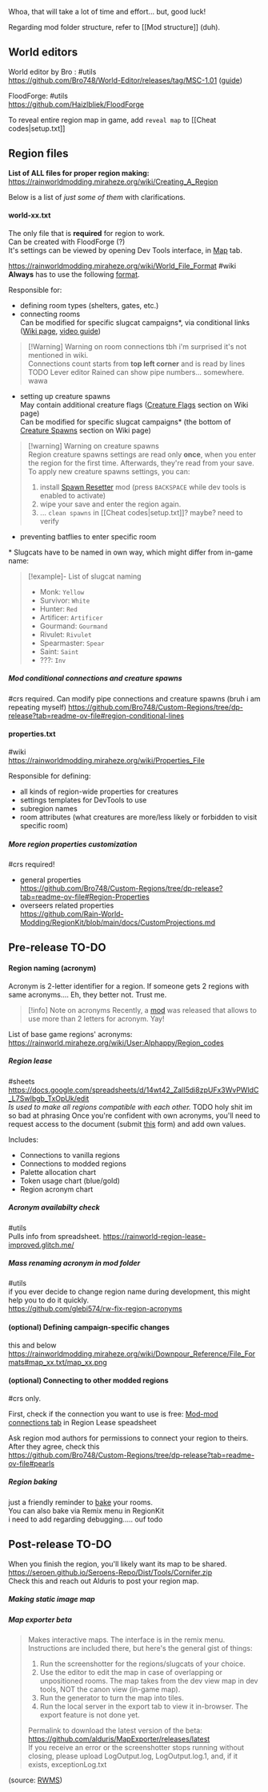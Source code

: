 Whoa, that will take a lot of time and effort... but, good luck!   

Regarding mod folder structure, refer to [[Mod structure]] (duh).
## World editors  
World editor by Bro : #utils   
https://github.com/Bro748/World-Editor/releases/tag/MSC-1.01 ([guide](https://www.youtube.com/watch?v=MgeEBM9EKS4))

FloodForge: #utils  
https://github.com/Haizlbliek/FloodForge

To reveal entire region map in game, add `reveal map` to [[Cheat codes|setup.txt]]  
## Region files
**List of ALL files for proper region making:**
https://rainworldmodding.miraheze.org/wiki/Creating_A_Region

Below is a list of *just some of them* with clarifications.
#### world-xx.txt  
The only file that is **required** for region to work.  
Can be created with FloodForge (?)  
It's settings can be viewed by opening Dev Tools interface, in [Map](https://rainworldmodding.miraheze.org/wiki/Dev_Tools#tabber-tabpanel-Map-0) tab.  

https://rainworldmodding.miraheze.org/wiki/World_File_Format  #wiki
**Always** has to use the following [format](https://rainworldmodding.miraheze.org/wiki/World_File_Format#Format).

Responsible for:  
- defining room types (shelters, gates, etc.)  
- connecting rooms  
	Can be modified for specific slugcat campaigns\*, via conditional links ([Wiki page](https://rainworldmodding.miraheze.org/wiki/Downpour_Reference/File_Formats#world_xx.txt), [video guide](https://www.youtube.com/watch?v=mQfZwHSxNTA))  
> [!Warning] Warning on room connections
> tbh i'm surprised it's not mentioned in wiki.  
> Connections count starts from **top left corner** and is read by lines TODO
> Lever editor Rained can show pipe numbers... somewhere. wawa
- setting up creature spawns  
	May contain additional creature flags ([Creature Flags](https://rainworldmodding.miraheze.org/wiki/World_File_Format#Creature_Flags) section on Wiki page)  
	Can be modified for specific slugcat campaigns\* (the bottom of [Creature Spawns](https://rainworldmodding.miraheze.org/wiki/World_File_Format#Creature_Spawns) section on Wiki page)
> [!warning] Warning on creature spawns  
> Region creature spawns settings are read only **once**, when you enter the region for the first time. Afterwards, they're read from your save.   
> To apply new creature spawns settings, you can:  
> 1) install [Spawn Resetter](https://steamcommunity.com/sharedfiles/filedetails/?id=3232143310) mod (press `BACKSPACE` while dev tools is enabled to activate)   
> 2) wipe your save and enter the region again.    
> 3) ... `clean spawns` in [[Cheat codes|setup.txt]]? maybe? need to verify  
- preventing batflies to enter specific room  

\* Slugcats have to be named in own way, which might differ from in-game name:
> [!example]- List of slugcat naming
> - Monk: `Yellow`
> - Survivor: `White`
> - Hunter: `Red`
> - Artificer: `Artificer`
> - Gourmand: `Gourmand`
> - Rivulet: `Rivulet`
> - Spearmaster: `Spear`
> - Saint: `Saint`
> - ???: `Inv`
##### Mod conditional connections and creature spawns 
#crs required.
Can modify pipe connections and creature spawns (bruh i am repeating myself)
https://github.com/Bro748/Custom-Regions/tree/dp-release?tab=readme-ov-file#region-conditional-lines

#### properties.txt
#wiki  
https://rainworldmodding.miraheze.org/wiki/Properties_File  

Responsible for defining:  
- all kinds of region-wide properties for creatures  
- settings templates for DevTools to use  
- subregion names  
- room attributes (what creatures are more/less likely or forbidden to visit specific room)  
##### More region properties customization
#crs required!  
- general properties  
https://github.com/Bro748/Custom-Regions/tree/dp-release?tab=readme-ov-file#Region-Properties  
- overseers related properties  
https://github.com/Rain-World-Modding/RegionKit/blob/main/docs/CustomProjections.md  
## Pre-release TO-DO  
#### Region naming (acronym)  
Acronym is 2-letter identifier for a region.
If someone gets 2 regions with same acronyms.... Eh, they better not. Trust me.
> [!info] Note on acronyms
> Recently, a [mod](https://steamcommunity.com/sharedfiles/filedetails/?id=3412393061) was released that allows to use more than 2 letters for acronym. Yay!  

List of base game regions' acronyms:
https://rainworld.miraheze.org/wiki/User:Alphappy/Region_codes  

##### Region lease 
#sheets  
https://docs.google.com/spreadsheets/d/14wt42_ZalI5di8zpUFx3WvPWldC_L7SwIbgb_TxOpUk/edit   
*Is used to make all regions compatible with each other.* TODO holy shit im so bad at phrasing
Once you're confident with own acronyms, you'll need to request access to the document (submit [this](https://forms.gle/gdaGmLJuBJb4LvMS7) form) and add own values. 

Includes:  
- Connections to vanilla regions  
- Connections to modded regions  
- Palette allocation chart  
- Token usage chart (blue/gold)  
- Region acronym chart

##### Acronym availabilty check
#utils  
Pulls info from spreadsheet.
https://rainworld-region-lease-improved.glitch.me/

##### Mass renaming acronym in mod folder
#utils  
if you ever decide to change region name during development, this might help you to do it quickly.  
https://github.com/glebi574/rw-fix-region-acronyms
#### (optional) Defining campaign-specific changes
this and below
https://rainworldmodding.miraheze.org/wiki/Downpour_Reference/File_Formats#map_xx.txt/map_xx.png
#### (optional) Connecting to other modded regions  
#crs only.  

First, check if the connection you want to use is free: [Mod-mod connections tab](https://docs.google.com/spreadsheets/d/14wt42_ZalI5di8zpUFx3WvPWldC_L7SwIbgb_TxOpUk/edit?gid=758721855#gid=758721855) in Region Lease speadsheet

Ask region mod authors for permissions to connect your region to theirs.  
After they agree, check this  
https://github.com/Bro748/Custom-Regions/tree/dp-release?tab=readme-ov-file#pearls

##### Region baking  
just a friendly reminder to [bake](https://rainworldmodding.miraheze.org/wiki/Creating_A_Region#Baking) your rooms.  
You can also bake via Remix menu in RegionKit  
i need to add regarding debugging..... ouf todo

## Post-release TO-DO  
When you finish the region, you'll likely want its map to be shared.  
https://seroen.github.io/Seroens-Repo/Dist/Tools/Cornifer.zip  
Check this and reach out Alduris to post your region map. 

##### Making static image map

  
##### Map exporter beta  
> Makes interactive maps. The interface is in the remix menu. Instructions are included there, but here's the general gist of things:  
> 1. Run the screenshotter for the regions/slugcats of your choice.  
> 2. Use the editor to edit the map in case of overlapping or unpositioned rooms. The map takes from the dev view map in dev tools, NOT the canon view (in-game map).  
> 3. Run the generator to turn the map into tiles.  
> 4. Run the local server in the export tab to view it in-browser. The export feature is not done yet.  
>   
> Permalink to download the latest version of the beta: https://github.com/alduris/MapExporter/releases/latest  
> If you receive an error or the screenshotter stops running without closing, please upload LogOutput.log, LogOutput.log.1, and, if it exists, exceptionLog.txt

(source: [RWMS](https://discord.com/channels/1237826015829557400/1273913033831350296/1273913775732555816))  
